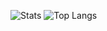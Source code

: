 ![Stats](https://github-readme-stats.vercel.app/api?username=Scriptor25&show_icons=true&theme=darcula&bg_color=00000000)
![Top Langs](https://github-readme-stats.vercel.app/api/top-langs/?username=Scriptor25&langs_count=8)
